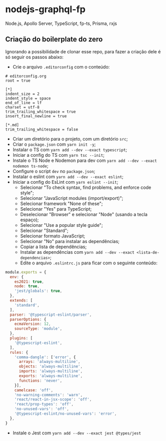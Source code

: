 # nodejs-graphql-fp

Node.js, Apollo Server, TypeScript, fp-ts, Prisma, rxjs

## Criação do boilerplate do zero

Ignorando a possibilidade de clonar esse repo, para fazer a criação dele é só seguir
os passos abaixo:

- Crie o arquivo `.editorconfig` com o conteúdo:

```editorconfig
# editorconfig.org
root = true

[*]
indent_size = 2
indent_style = space
end_of_line = lf
charset = utf-8
trim_trailing_whitespace = true
insert_final_newline = true

[*.md]
trim_trailing_whitespace = false
```

- Criar um diretório para o projeto, com um diretório `src`;
- Criar o `package.json` com `yarn init -y`;
- Instalar o TS com `yarn add --dev --exact typescript`;
- Iniciar a config do TS com `yarn tsc --init`;
- Instale o TS Node e Nodemon para dev com `yarn add --dev --exact nodemon ts-node`;
- Configure o script `dev` no `package.json`;
- Instalar o eslint com `yarn add --dev --exact eslint`;
- Iniciar a config do EsLint com `yarn eslint --init`;
  - Selecionar "To check syntax, find problems, and enforce code style";
  - Selecionar "JavaScript modules (import/export)";
  - Selecionar framework "None of these";
  - Selecionar "Yes" para TypeScript;
  - Deselecionar "Browser" e selecionar "Node" (usando a tecla espaço);
  - Selecionar "Use a popular style guide";
  - Selecionar "Standard";
  - Selecionar formato JavaScript;
  - Selecionar "No" para instalar as dependências;
  - Copiar a lista de dependências;
  - Instalar as dependências com `yarn add --dev --exact <lista-de-dependencias>`;
  - Edite o arquivo `.eslintrc.js` para ficar com o seguinte conteúdo:

```js
module.exports = {
  env: {
    es2021: true,
    node: true,
    'jest/globals': true,
  },
  extends: [
    'standard',
  ],
  parser: '@typescript-eslint/parser',
  parserOptions: {
    ecmaVersion: 12,
    sourceType: 'module',
  },
  plugins: [
    '@typescript-eslint',
  ],
  rules: {
    'comma-dangle': ['error', {
      arrays: 'always-multiline',
      objects: 'always-multiline',
      imports: 'always-multiline',
      exports: 'always-multiline',
      functions: 'never',
    }],
    camelcase: 'off',
    'no-warning-comments': 'warn',
    'react/react-in-jsx-scope': 'off',
    'react/prop-types': 'off',
    'no-unused-vars': 'off',
    '@typescript-eslint/no-unused-vars': 'error',
  },
}
```

- Instale o Jest com `yarn add --dev --exact jest @types/jest`
